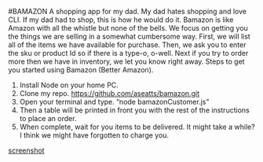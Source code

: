 #BAMAZON
A shopping app for my dad.
My dad hates shopping and love CLI. If my dad had to shop, this is how he would do it. Bamazon is like Amazon with all the whistle but none of the bells. We focus on getting you the things we are selling in a somewhat cumbersome way.
First, we will list all of the items we have available for purchase. Then, we ask you to enter the sku or product Id so if there is a type-o, o-well. Next if you try to order more then we have in inventory, we let you know right away.
Steps to get you started using Bamazon (Better Amazon).

1. Install Node on your home PC.
2. Clone my repo. https://github.com/aseatts/bamazon.git
3. Open your terminal and type. “node bamazonCustomer.js”
4. Then a table will be printed in front you with the rest of the instructions to place an order.
5. When complete, wait for you items to be delivered. It might take a while? I think we might have forgotten to charge you.

[screenshot](.\bamazonCustomer.png)
